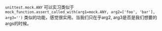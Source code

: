 `unittest.mock.ANY`   可以实习类似于 `mock_function.assert_called_with(arg1=mock.ANY, arg2=['foo', 'bar'], arg3='')` 类似的功能，感觉很实用。当我们只在乎arg2, arg3是否是我们想要的args的时候。    
